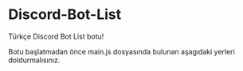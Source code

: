# Discord-Bot-List
Türkçe Discord Bot List botu!

Botu başlatmadan önce main.js dosyasında bulunan aşagıdaki yerleri doldurmalısınız.
